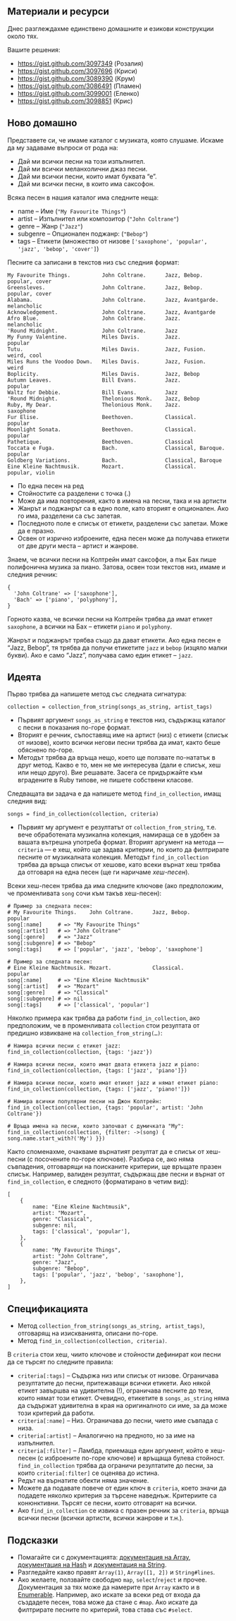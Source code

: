 ## Материали и ресурси

Днес разглеждахме единствено домашните и езикови конструкции около тях.

Вашите решения:

- https://gist.github.com/3097349 (Розалия)
- https://gist.github.com/3097696 (Криси)
- https://gist.github.com/3089390 (Крум)
- https://gist.github.com/3086491 (Пламен)
- https://gist.github.com/3099001 (Еленко)
- https://gist.github.com/3098851 (Крис)

## Ново домашно

Представете си, че имаме каталог с музиката, която слушаме. Искаме да му задаваме въпроси от рода на:

* Дай ми всички песни на този изпълнител.
* Дай ми всички меланхолични джаз песни.
* Дай ми всички песни, които имат буквата “е”.
* Дай ми всички песни, в които има саксофон.

Всяка песен в нашия каталог има следните неща:

* name – Име (`"My Favourite Things"`)
* artist – Изпълнител или композитор (`"John Coltrane"`)
* genre – Жанр (`"Jazz"`)
* subgenre – Опционален поджанр: (`"Bebop"`)
* tags – Етикети (множество от низове `['saxophone', 'popular', 'jazz', 'bebop', 'cover']`)

Песните са записани в текстов низ със следния формат:

	My Favourite Things.          John Coltrane.      Jazz, Bebop.        popular, cover
	Greensleves.                  John Coltrane.      Jazz, Bebop.        popular, cover
	Alabama.                      John Coltrane.      Jazz, Avantgarde.   melancholic
	Acknowledgement.              John Coltrane.      Jazz, Avantgarde
	Afro Blue.                    John Coltrane.      Jazz.               melancholic
	'Round Midnight.              John Coltrane.      Jazz
	My Funny Valentine.           Miles Davis.        Jazz.               popular
	Tutu.                         Miles Davis.        Jazz, Fusion.       weird, cool
	Miles Runs the Voodoo Down.   Miles Davis.        Jazz, Fusion.       weird
	Boplicity.                    Miles Davis.        Jazz, Bebop
	Autumn Leaves.                Bill Evans.         Jazz.               popular
	Waltz for Debbie.             Bill Evans.         Jazz
	'Round Midnight.              Thelonious Monk.    Jazz, Bebop
	Ruby, My Dear.                Thelonious Monk.    Jazz.               saxophone
	Fur Elise.                    Beethoven.          Classical.          popular
	Moonlight Sonata.             Beethoven.          Classical.          popular
	Pathetique.                   Beethoven.          Classical
	Toccata e Fuga.               Bach.               Classical, Baroque. popular
	Goldberg Variations.          Bach.               Classical, Baroque
	Eine Kleine Nachtmusik.       Mozart.             Classical.          popular, violin

* По една песен на ред
* Стойностите са разделени с точка (.)
* Може да има повторения, както в имена на песни, така и на артисти
* Жанрът и поджанрът са в едно поле, като вторият е опционален. Ако го има, разделени са със запетая.
* Последното поле е списък от етикети, разделени със запетаи. Може да е празно.
* Освен от изрично изброените, една песен може да получава етикети от две други места – артист и жанрове.

Знаем, че всички песни на Колтрейн имат саксофон, а пък Бах пише полифонична музика за пиано. Затова, освен този текстов низ, имаме и следния речник:

	{
	  'John Coltrane' => ['saxophone'],
	  'Bach' => ['piano', 'polyphony'],
	}

Горното казва, че всички песни на Колтрейн трябва да имат етикет `saxophone`, а всички на Бах – етикети `piano` и `polyphony`.

Жанрът и поджанрът трябва също да дават етикети. Ако една песен е “Jazz, Bebop”, тя трябва да получи етикетите `jazz` и `bebop` (изцяло малки букви). Ако е само “Jazz”, получава само един етикет – `jazz`.

## Идеята

Първо трябва да напишете метод със следната сигнатура:

	collection = collection_from_string(songs_as_string, artist_tags)

* Първият аргумент `songs_as_string` е текстов низ, съдържащ каталог с песни в показания по-горе формат.
* Вторият е речник, съпоставящ име на артист (низ) с етикети (списък от низове), които всички негови песни трябва да имат, както беше обяснено по-горе.
* Методът трябва да връща нещо, което ще ползвате по-нататък в друг метод. Какво е то, мен не ме интересува (дали е списък, хеш или нещо друго). Вие решавате. Засега се придържайте към вградените в Ruby типове, не пишете собствени класове.

Следващата ви задача е да напишете метод `find_in_collection`, имащ следния вид:

	songs = find_in_collection(collection, criteria)

* Първият му аргумент е резултатът от `collection_from_string`, т.е. вече обработената музикална колекция, намираща се в удобен за вашата вътрешна употреба формат. Вторият аргумент на метода — `criteria` — е хеш, който ще задава критерии, по които да филтрирате песните от музикалната колекция. Методът `find_in_collection` трябва да връща списък от хешове, като всеки върнат хеш трябва да отговаря на една песен (ще ги наричаме *хеш-песен*).

Всеки хеш-песен трябва да има следните ключове (ако предположим, че променливата `song` сочи към такъв хеш-песен):

	# Пример за следната песен:
	# My Favourite Things.    John Coltrane.      Jazz, Bebop.        popular
	song[:name]     # => "My Favourite Things"
	song[:artist]   # => "John Coltrane"
	song[:genre]    # => "Jazz"
	song[:subgenre] # => "Bebop"
	song[:tags]     # => ['popular', 'jazz', 'bebop', 'saxophone']

	# Пример за следната песен:
	# Eine Kleine Nachtmusik. Mozart.             Classical.          popular
	song[:name]     # => "Eine Kleine Nachtmusik"
	song[:artist]   # => "Mozart"
	song[:genre]    # => "Classical"
	song[:subgenre] # => nil
	song[:tags]     # => ['classical', 'popular']

Няколко примера как трябва да работи `find_in_collection`, ако предположим, че в променливата `collection` стои резултата от предишно извикване на `collection_from_string(…)`:

	# Намира всички песни с етикет jazz:
	find_in_collection(collection, {tags: 'jazz'})

	# Намира всички песни, които имат двата етикета jazz и piano:
	find_in_collection(collection, {tags: ['jazz', 'piano']})

	# Намира всички песни, които имат етикет jazz и нямат етикет piano:
	find_in_collection(collection, {tags: ['jazz', 'piano!']})

	# Намира всички популярни песни на Джон Колтрейн:
	find_in_collection(collection, {tags: 'popular', artist: 'John Coltrane'})

	# Връща имена на песни, които започват с думичката "My":
	find_in_collection(collection, {filter: ->(song) { song.name.start_with?('My') }})

Както споменахме, очакваме върнатият резултат да е списък от хеш-песни (с посочените по-горе ключове). Разбира се, ако няма съвпадения, отговарящи на поисканите критерии, ще връщате празен списък. Например, валиден резултат, съдържащ две песни и върнат от `find_in_collection`, е следното (форматирано в четим вид):

	[
		{
			name: "Eine Kleine Nachtmusik",
			artist: "Mozart",
			genre: "Classical",
			subgenre: nil,
			tags: ['classical', 'popular'],
		},
		{
			name: "My Favourite Things",
			artist: "John Coltrane",
			genre: "Jazz",
			subgenre: "Bebop",
			tags: ['popular', 'jazz', 'bebop', 'saxophone'],
		},
	]

## Спецификацията

* Метод `collection_from_string(songs_as_string, artist_tags)`, отговарящ на изискванията, описани по-горе.
* Метод `find_in_collection(collection, criteria)`.

В `criteria` стои хеш, чиито ключове и стойности дефинират кои песни да се търсят по следните правила:

* `criteria[:tags]` – Съдържа низ или списък от низове. Ограничава резултатите до песни, притежаващи всички етикети. Ако някой етикет завършва на удивителна (!), ограничава песните до тези, които нямат този етикет. Очевидно, етикетите в `songs_as_string` няма да съдържат удивителна в края на оригиналното си име, за да може този критерий да работи.
* `criteria[:name]` – Низ. Ограничава до песни, чието име съвпада с низа.
* `criteria[:artist]` – Аналогично на предното, но за име на изпълнител.
* `criteria[:filter]` – Ламбда, приемаща един аргумент, който е хеш-песен (с изброените по-горе ключове) и връщаща булева стойност. `find_in_collection` трябва да ограничи резултатите до песни, за които `criteria[:filter]` се оценява до истина.
* Редът на върнатите обекти няма значение.
* Можете да подавате повече от един ключ в `criteria`, което значи да подадете няколко критерия за търсене наведнъж. Критериите са конюнктивни. Търсят се песни, които отговарят на всички.
* Ако `find_in_collection` се извика с празен речник за `criteria`, връща всички песни (всички артисти, всички жанрове и т.н.).

## Подсказки

* Помагайте си с документацията: [документация на Array](http://www.ruby-doc.org/core-1.9.3/Array.html), [документация на Hash](http://www.ruby-doc.org/core-1.9.3/Hash.html) и [документация на String](http://ruby-doc.org/core-1.9.3/String.html).
* Разгледайте какво правят `Array(1)`, `Array([1, 2])` и `String#lines`.
* Ако желаете, ползвайте свободно `map`, `select`/`reject` и прочее. Документация за тях може да намерите при `Array` както и в [Enumerable](http://ruby-doc.org/core-1.9.3/Enumerable.html). Например, ако искате за всеки ред от входа да създадете песен, това може да стане с `#map`. Ако искате да филтрирате песните по критерий, това става със `#select`.
